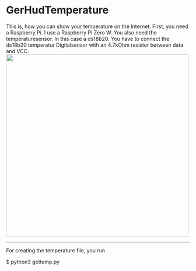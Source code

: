 # GerHudTemperature


This is, how you can show your temperature on the Internet. First, you need a Raspberry Pi. I use a Raspberry Pi Zero W. You also need the temperaturesensor. In this case a ds18b20. You have to connect the ds18b20 temperatur Digitalsensor with an 4.7kOhm resistor between data and VCC.<br>
<img src="https://github.com/GerHud/GerHudTemperature/assets/113985447/f18b8b5d-ec12-428b-8e68-5794142caf19" height="500px">
<!--![ZeroTemperature](https://github.com/GerHud/GerHudTemperature/assets/113985447/f18b8b5d-ec12-428b-8e68-5794142caf19)-->
<hr>
For creating the temperature file, you run

$ python3 gettemp.py

